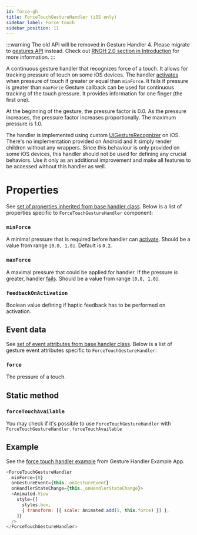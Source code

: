 ```yaml
---
id: force-gh
title: ForceTouchGestureHandler (iOS only)
sidebar_label: Force touch
sidebar_position: 11
---
```


:::warning
The old API will be removed in Gesture Handler 4. Please migrate to [gestures API](/docs/gestures/gesture) instead. Check out [RNGH 2.0 section in Introduction](/docs/#rngh-20) for more information.
:::

A continuous gesture handler that recognizes force of a touch. It allows for tracking pressure of touch on some iOS devices.
The handler [activates](/docs/under-the-hood/state#active) when pressure of touch if greater or equal than `minForce`. It fails if pressure is greater than `maxForce`
Gesture callback can be used for continuous tracking of the touch pressure. It provides information for one finger (the first one).

At the beginning of the gesture, the pressure factor is 0.0. As the pressure increases, the pressure factor increases proportionally. The maximum pressure is 1.0.

The handler is implemented using custom [UIGestureRecognizer](https://developer.apple.com/documentation/uikit/uigesturerecognizer) on iOS. There's no implementation provided on Android and it simply render children without any wrappers.
Since this behaviour is only provided on some iOS devices, this handler should not be used for defining any crucial behaviors. Use it only as an additional improvement and make all features to be accessed without this handler as well.

# Properties

See [set of properties inherited from base handler class](/docs/gesture-handlers/common-gh#properties). Below is a list of properties specific to `ForceTouchGestureHandler` component:

### `minForce`

A minimal pressure that is required before handler can [activate](/docs/under-the-hood/state#active). Should be a value from range `[0.0, 1.0]`. Default is `0.2`.

### `maxForce`

A maximal pressure that could be applied for handler. If the pressure is greater, handler [fails](/docs/under-the-hood/state#failed). Should be a value from range `[0.0, 1.0]`.

### `feedbackOnActivation`

Boolean value defining if haptic feedback has to be performed on activation.

## Event data

See [set of event attributes from base handler class](/docs/gesture-handlers/common-gh#event-data). Below is a list of gesture event attributes specific to `ForceTouchGestureHandler`:

### `force`

The pressure of a touch.

## Static method

### `forceTouchAvailable`

You may check if it's possible to use `ForceTouchGestureHandler` with `ForceTouchGestureHandler.forceTouchAvailable`

## Example

See the [force touch handler example](https://github.com/software-mansion/react-native-gesture-handler/blob/main/example/src/basic/forcetouch/index.tsx) from Gesture Handler Example App.

```js
<ForceTouchGestureHandler
  minForce={0}
  onGestureEvent={this._onGestureEvent}
  onHandlerStateChange={this._onHandlerStateChange}>
  <Animated.View
    style={[
      styles.box,
      { transform: [{ scale: Animated.add(1, this.force) }] },
    ]}
  />
</ForceTouchGestureHandler>
```
